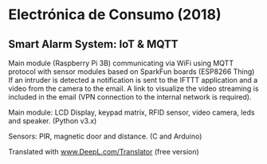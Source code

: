 # Electrónica de Consumo (2018)
## Smart Alarm System: IoT & MQTT

Main module (Raspberry Pi 3B) communicating via WiFi using MQTT protocol with sensor modules based on SparkFun boards (ESP8266 Thing)
If an intruder is detected a notification is sent to the IFTTT application and a video from the camera to the email. A link to visualize the video streaming is included in the email (VPN connection to the internal network is required).

Main module: LCD Display, keypad matrix, RFID sensor, video camera, leds and speaker. (Python v3.x)

Sensors: PIR, magnetic door and distance. (C and Arduino)

Translated with www.DeepL.com/Translator (free version)
